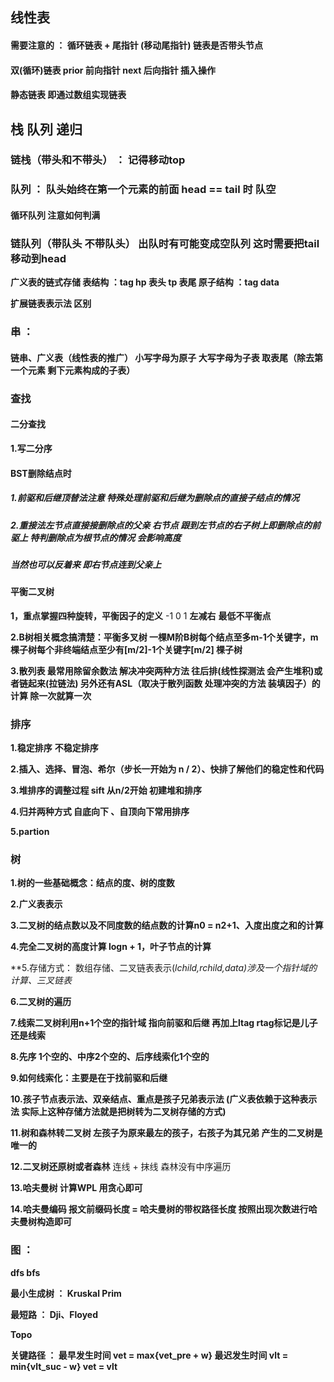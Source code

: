 ## 线性表

#### 需要注意的 ： 循环链表 + 尾指针 (移动尾指针)    链表是否带头节点

####  双(循环)链表 prior 前向指针  next 后向指针  插入操作 

#### 静态链表 即通过数组实现链表



## 栈 队列 递归

### 链栈（带头和不带头） ： 记得移动top

### 队列 ： 队头始终在第一个元素的前面 head  == tail 时 队空

#### 循环队列 注意如何判满

### 链队列（带队头 不带队头） 出队时有可能变成空队列 这时需要把tail移动到head

**广义表的链式存储 表结构 ：tag hp 表头 tp 表尾  原子结构 ：tag data**

**扩展链表表示法 区别**

### 串 ：

#### 链串、广义表（线性表的推广） 小写字母为原子 大写字母为子表 取表尾（除去第一个元素 剩下元素构成的子表）



### 查找

#### 二分查找

**1.写二分序**

#### BST删除结点时

##### 1.前驱和后继顶替法注意 特殊处理前驱和后继为删除点的直接子结点的情况

##### 2.重接法左节点直接接删除点的父亲 右节点 跟到左节点的右子树上即删除点的前驱上 特判删除点为根节点的情况  会影响高度

##### 当然也可以反着来 即右节点连到父亲上

#### 平衡二叉树

**1，重点掌握四种旋转，平衡因子的定义** -1 0 1  **左减右** **最低不平衡点**

**2.B树相关概念搞清楚：平衡多叉树 一棵M阶B树每个结点至多m-1个关键字，m棵子树每个非终端结点至少有[m/2]-1个关键字[m/2] 棵子树**

**3.散列表 最常用除留余数法 解决冲突两种方法 往后排(线性探测法 会产生堆积)或者链起来(拉链法)  另外还有ASL（取决于散列函数 处理冲突的方法 装填因子）的计算 除一次就算一次**

### 排序

**1.稳定排序** **不稳定排序**

**2.插入、选择、冒泡、希尔（步长一开始为 n / 2）、快排了解他们的稳定性和代码**

**3.堆排序的调整过程 sift 从n/2开始 初建堆和排序**

**4.归并两种方式  自底向下 、自顶向下常用排序**

**5.partion**

### 树

**1.树的一些基础概念：结点的度、树的度数**

**2.广义表表示**

**3.二叉树的结点数以及不同度数的结点数的计算n0 = n2+1、入度出度之和的计算**

**4.完全二叉树的高度计算 logn + 1，叶子节点的计算**

**5.存储方式： 数组存储、二叉链表表示(*lchild,*rchild,data)涉及一个指针域的计算、三叉链表**

**6.二叉树的遍历**

**7.线索二叉树利用n+1个空的指针域 指向前驱和后继 再加上ltag rtag标记是儿子还是线索**

**8.先序 1个空的、中序2个空的、后序线索化1个空的**

**9.如何线索化：主要是在于找前驱和后继**

**10.孩子节点表示法、双亲结点、重点是孩子兄弟表示法 (广义表依赖于这种表示法 实际上这种存储方法就是把树转为二叉树存储的方式)**

**11.树和森林转二叉树 左孩子为原来最左的孩子，右孩子为其兄弟  产生的二叉树是唯一的**

**12.二叉树还原树或者森林** 连线 + 抹线 森林没有中序遍历

**13.哈夫曼树 计算WPL 用贪心即可**

**14.哈夫曼编码 报文前缀码长度 = 哈夫曼树的带权路径长度 按照出现次数进行哈夫曼树构造即可** 

### 图 ：

**dfs bfs**

**最小生成树 ： Kruskal Prim**

**最短路 ： Dji、Floyed**

**Topo**

**关键路径 ： 最早发生时间 vet  =  max{vet_pre + w} 最迟发生时间 vlt = min{vlt_suc - w} vet = vlt**
